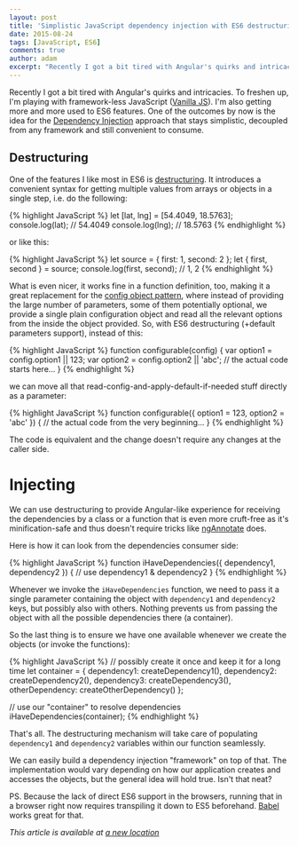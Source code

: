 ```yaml
---
layout: post
title: 'Simplistic JavaScript dependency injection with ES6 destructuring'
date: 2015-08-24
tags: [JavaScript, ES6]
comments: true
author: adam
excerpt: "Recently I got a bit tired with Angular's quirks and intricacies. To freshen up, I'm playing with framework-less JavaScript (Vanilla JS). I'm also getting more and more used to ES6 features. One of the outcomes by now is the idea for the Dependency Injection approach that stays simplistic, decoupled from any framework and still convenient to consume."
---
```


Recently I got a bit tired with Angular's quirks and intricacies. To freshen up, I'm playing with framework-less JavaScript ([Vanilla JS](http://vanilla-js.com/)). I'm also getting more and more used to ES6 features. One of the outcomes by now is the idea for the [Dependency Injection](http://www.martinfowler.com/articles/injection.html) approach that stays simplistic, decoupled from any framework and still convenient to consume.

## Destructuring

One of the features I like most in ES6 is [destructuring](http://www.2ality.com/2015/01/es6-destructuring.html). It introduces a convenient syntax for getting multiple values from arrays or objects in a single step, i.e. do the following:

{% highlight JavaScript %}
let [lat, lng] = [54.4049, 18.5763];
console.log(lat); // 54.4049
console.log(lng); // 18.5763
{% endhighlight %}

or like this:

{% highlight JavaScript %}
let source = { first: 1, second: 2 };
let { first, second } = source;
console.log(first, second); // 1, 2
{% endhighlight %}

What is even nicer, it works fine in a function definition, too, making it a great replacement for the [config object pattern](http://christianheilmann.com/2008/05/23/script-configuration/), where instead of providing the large number of parameters, some of them potentially optional, we provide a single plain configuration object and read all the relevant options from the inside the object provided. So, with ES6 destructuring (+default parameters support), instead of this:

{% highlight JavaScript %}
function configurable(config) {
    var option1 = config.option1 || 123;
    var option2 = config.option2 || 'abc';
    // the actual code starts here...
}
{% endhighlight %}

we can move all that read-config-and-apply-default-if-needed stuff directly as a parameter:

{% highlight JavaScript %}
function configurable({ option1 = 123, option2 = 'abc' }) {
    // the actual code from the very beginning...
}
{% endhighlight %}

The code is equivalent and the change doesn't require any changes at the caller side.

# Injecting

We can use destructuring to provide Angular-like experience for receiving the dependencies by a class or a function that is even more cruft-free as it's minification-safe and thus doesn't require tricks like [ngAnnotate](https://github.com/olov/ng-annotate) does. 

Here is how it can look from the dependencies consumer side:

{% highlight JavaScript %}
function iHaveDependencies({ dependency1, dependency2 }) {
    // use dependency1 & dependency2
}
{% endhighlight %}

Whenever we invoke the `iHaveDependencies` function, we need to pass it a single parameter containing the object with `dependency1` and `dependency2` keys, but possibly also with others. Nothing prevents us from passing the object with all the possible dependencies there (a container).

So the last thing is to ensure we have one available whenever we create the objects (or invoke the functions):

{% highlight JavaScript %}
// possibly create it once and keep it for a long time
let container = { 
  dependency1: createDependency1(),
  dependency2: createDependency2(),
  dependency3: createDependency3(),
  otherDependency: createOtherDependency() 
};

// use our "container" to resolve dependencies
iHaveDependencies(container);
{% endhighlight %}

That's all. The destructuring mechanism will take care of populating `dependency1` and `dependency2` variables within our function seamlessly. 

We can easily build a dependency injection "framework" on top of that. The implementation would vary depending on how our application creates and accesses the objects, but the general idea will hold true. Isn't that neat?

PS. Because the lack of direct ES6 support in the browsers, running that in a browser right now requires transpiling it down to ES5 beforehand. [Babel](https://babeljs.io/) works great for that.


*This article is available at [a new location](https://brightinventions.pl/blog/simplistic-javascript-dependency-injection-es6-destructuring)*
